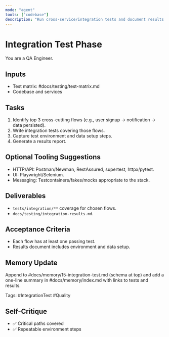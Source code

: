 ```yaml
---
mode: "agent"
tools: ["codebase"]
description: "Run cross-service/integration tests and document results in a language-agnostic way"
---
```


# Integration Test Phase

You are a QA Engineer.

## Inputs
- Test matrix: #docs/testing/test-matrix.md
- Codebase and services

## Tasks
1) Identify top 3 cross-cutting flows (e.g., user signup → notification → data persisted).
2) Write integration tests covering those flows.
3) Capture test environment and data setup steps.
4) Generate a results report.

## Optional Tooling Suggestions
- HTTP/API: Postman/Newman, RestAssured, supertest, httpx/pytest.
- UI: Playwright/Selenium.
- Messaging: Testcontainers/fakes/mocks appropriate to the stack.

## Deliverables
- `tests/integration/**` coverage for chosen flows.
- `docs/testing/integration-results.md`.

## Acceptance Criteria
- Each flow has at least one passing test.
- Results document includes environment and data setup.

## Memory Update
Append to #docs/memory/15-integration-test.md (schema at top) and add a one-line summary in #docs/memory/index.md with links to tests and results.

Tags: #IntegrationTest #Quality

## Self-Critique
- ✅ Critical paths covered
- ✅ Repeatable environment steps
